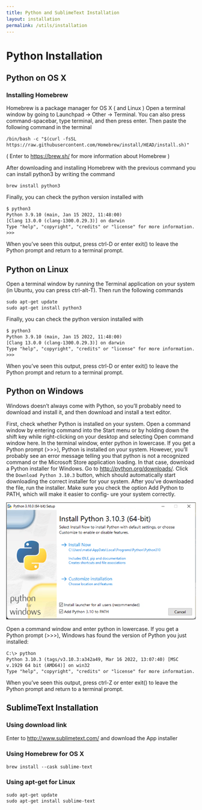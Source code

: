 ```yaml
---
title: Python and SublimeText Installation
layout: installation
permalink: /utils/installation
---
```



# Python Installation

## Python on OS X

### Installing Homebrew
Homebrew is a package manager for OS X ( and Linux )
Open a terminal window by going to Launchpad -> Other -> Terminal. You can also press command-spacebar, type terminal, and then press enter. Then paste the following command in the terminal
```commandline
/bin/bash -c "$(curl -fsSL https://raw.githubusercontent.com/Homebrew/install/HEAD/install.sh)"
```
( Enter to https://brew.sh/ for more information about Homebrew )

After downloading and installing Homebrew with the previous command you can install python3 by writing the command 
```commandline
brew install python3
```

Finally, you can check the python version installed with
```commandline
$ python3
Python 3.9.10 (main, Jan 15 2022, 11:48:00)
[Clang 13.0.0 (clang-1300.0.29.3)] on darwin
Type "help", "copyright", "credits" or "license" for more information.
>>>
```

When you’ve seen this output, press ctrl-D or enter exit&#40;&#41; to leave the Python prompt and return to a terminal prompt.


## Python on Linux

Open a terminal window by running the Terminal application on your system &#40;in Ubuntu, you can press ctrl-alt-T&#41;. Then run the following commands
```commandline
sudo apt-get update
sudo apt-get install python3
```

Finally, you can check the python version installed with
```commandline
$ python3
Python 3.9.10 (main, Jan 15 2022, 11:48:00)
[Clang 13.0.0 (clang-1300.0.29.3)] on darwin
Type "help", "copyright", "credits" or "license" for more information.
>>>

```

When you’ve seen this output, press ctrl-D or enter exit&#40;&#41; to leave the Python prompt and return to a terminal prompt.

[//]: # ()
[//]: # (This output means you also have Python 3 installed, so you’ll be)

[//]: # (able to use either version. Whenever you see the python command in this book, enter python3 instead. Most Linux distributions have Python already installed, but if for some reason yours didn’t or if your system came with Python 2 and you want to install Python 3, refer to Appendix A.)


## Python on Windows
Windows doesn’t always come with Python, so you’ll probably need to download and install it, and then download and install a text editor.
    
First, check whether Python is installed on your system. Open a command window by entering command into the Start menu or by holding down the shift key while right-clicking on your desktop and selecting Open command window here. In the terminal window, enter python in lowercase. If you get a Python prompt (>>>), Python is installed on your system. However, you’ll probably see an error message telling you that python is not a recognized command or the Microsoft Store application loading.
In that case, download a Python installer for Windows. Go to http://python.org/downloads/. Click the `Download Python 3.10.3` button, which should automatically start downloading the correct installer for your system. After you’ve downloaded the file, run the installer. Make sure you check the option Add Python to PATH, which will make it easier to config- ure your system correctly.

![img.png](img.png)


Open a command window and enter python in lowercase. If you get a Python prompt (>>>), Windows has found the version of Python you just installed:
```commandline
C:\> python
Python 3.10.3 (tags/v3.10.3:a342a49, Mar 16 2022, 13:07:40) [MSC v.1929 64 bit (AMD64)] on win32
Type "help", "copyright", "credits" or "license" for more information.
```

When you’ve seen this output, press ctrl-Z or enter exit&#40;&#41; to leave the Python prompt and return to a terminal prompt.


## SublimeText Installation

### Using download link
Enter to http://www.sublimetext.com/ and download the App installer 

### Using Homebrew for OS X
```commandline
brew install --cask sublime-text
```
### Using apt-get for Linux
```commandline
sudo apt-get update
sudo apt-get install sublime-text
```
